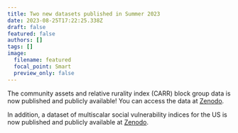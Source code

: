 ```yaml
---
title: Two new datasets published in Summer 2023
date: 2023-08-25T17:22:25.338Z
draft: false
featured: false
authors: []
tags: []
image:
  filename: featured
  focal_point: Smart
  preview_only: false
---
```

T﻿he community assets and relative rurality index (CARR) block group data is now published and publicly available! You can access the data at [Zenodo](https://doi.org/10.5281/zenodo.8072187).

In addition, a dataset of multiscalar social vulnerability indices for the US  is now published and publicly available at [Zenodo](https://doi.org/10.5281/zenodo.8072143).